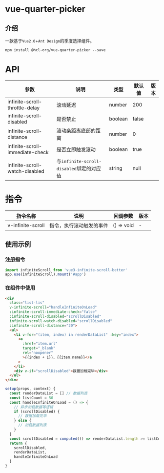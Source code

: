 # vue-quarter-picker
## 介绍
一款基于`Vue2.0`+`Ant Design`的季度选择组件。

```
npm install @hcl-org/vue-quarter-picker --save
```

# API

| 参数 | 说明 | 类型 | 默认值 | 版本 |
| --- | --- | --- | --- | --- |
| infinite-scroll-throttle-delay | 滚动延迟 | number | 200 |  |
| infinite-scroll-disabled | 是否禁止 | boolean | false |  |
| infinite-scroll-distance | 滚动条距离底部的距离 | number | 0 |  |
| infinite-scroll-immediate-check | 是否立即触发滚动 | boolean | true |  |
| infinite-scroll-watch-disabled | 与`infinite-scroll-disabled`绑定的对应值 | string | null

# 指令

| 指令名称 | 说明                 | 回调参数                | 版本 |
| -------- | -------------------- | ----------------------- | ---- |
| v-infinite-scroll    | 指令，执行滚动触发的事件 | () => void | -    |


## 使用示例

### 注册指令

```js
import infiniteScroll from 'vue3-infinite-scroll-better'
app.use(infiniteScroll).mount('#app')
```

### 在组件中使用
```html
<div
  class="list-lis"
  v-infinite-scroll="handleInfiniteOnLoad"
  :infinite-scroll-immediate-check="false"
  :infinite-scroll-disabled="scrollDisabled"
  infinite-scroll-watch-disabled="scrollDisabled"
  :infinite-scroll-distance="20">
  <ul>
    <li v-for="(item, index) in renderDataList" :key="index">
      <a
        :href="item.url"
        target="_blank"
        rel="noopener"
        >{{index + 1}}、{{item.name}}</a
      >
    </li>
    <div v-if="scrollDisabled">数据加载完毕</div>
  </ul>
</div>
```

```js
setup(props, context) {
  const renderDataList = [] // 数据列表
  const listCount = 50
  const handleInfiniteOnLoad = () => {
    // 异步加载数据等逻辑
    if (scrollDisabled) {
      // 数据加载完毕
    } else {
      // 加载数据列表
    }
  }
  const scrollDisabled = computed(() => renderDataList.length >= listCount)
  return {
    scrollDisabled,
    renderDataList,
    handleInfiniteOnLoad
  }
}
```